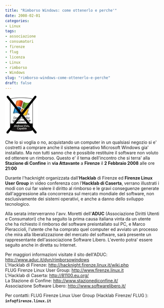 ```yaml
---
title: "Rimborso Windows: come ottenerlo e perche'"
date: 2008-02-01
categories: 
- Linux
tags: 
- associazione
- consumatori
- firenze
- flug
- licenza
- Linux
- rimborso
- Windows
slug: "rimborso-windows-come-ottenerlo-e-perche"
draft: false
---
```


[![no\_windows](windowsvistacapable20.thumbnail.jpg)]()

Che lo si voglia o no, acquistando un computer in un qualsiasi negozio si e'
costretti a comprare anche il sistema operativo Microsoft Windows gia'
installato. Ma non tutti sanno che è possibile restituire il software
non voluto ed ottenere un rimborso. Questo e' il tema dell'incontro che
si terra' alla **Stazione di Confine** in **via Attavante** a
**Firenze** il **2 Febbraio 2008** alle ore **21:00**

Durante l'hacknight organizzata dall'**Hacklab** di Firenze ed **Firenze
Linux User Group** in video conferenza con l'**Hacklab di Caserta**,
verrano illustrati i modi con cui far valere il diritto al rimborso e le
gravi conseguenze generate dall'aggressione alla concorrenza sul mercato
mondiale del software, non esclusivamente dei sistemi operativi, e anche
a danno dello sviluppo tecnologico.

Alla serata interverranno l'avv. Moretti dell'**ADUC** (Associazione
Diritti Utenti e Consumatori) che ha seguito la prima causa italiana
vinta da un utente che ha richiesto il rimborso del software
preisntallato sul PC, e Marco Pieraccioli, l'utente che ha comprato quel
computer ed avviato un processo che mira alla liberalizzazione del
mercato del software, sarà presente un rappresentante dell'associazione
Software Libero. L'evento potra' essere seguito anche in diretta su
Internet.

Per maggiori informazioni visitate il sito dell'ADUC: <http://www.aduc.it/dyn/rimborsowindows>  
L'Hacklab di Firenze: <http://hacknight.firenze.linux.it/wiki.php>  
FLUG Firenze Linux User Group: <http://www.firenze.linux.it>  
L'Hacklab di Caserta: <http://81100.eu.org/>  
La Stazione di Confine: <http://www.stazionediconfine.it/>  
Associazione Software Libero: <http://www.softwarelibero.it/>

Per contatti: FLUG Firenze Linux User Group (Hacklab Firenze/ FLUG ):
**`info@firenze.linux.it`**

